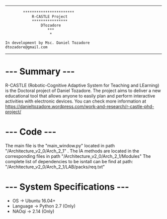 -----------------------------------------------
	
			***********************
				R-CASTLE Project
				****************
					DTozadore
					   ***
					    *
	
	In development by Msc. Daniel Tozadore 
	dtozadore@gmail.com

 -----------------------------------------------


# --- Summary --- 

R-CASTLE (Robotic-Cognitive Adaptive System for Teaching and LEarning) is the Doctoral project of Daniel Tozadore.
The project aims to deliver a new educational tool that allows anyone to easily plan and perform interactive activities with electronic devices.
You can check more information at 
https://danieltozadore.wordpress.com/work-and-research/r-castle-phd-project/


# --- Code --- 

The main file is the "main_window.py" located in path "/Architecture_v2_0/Arch_2_1" .
The IA methods are located in the corresponding files in path "/Architecture_v2_0/Arch_2_1/Modules"
The complete list of dependencies to be isntall can be find at path:
"/Architecture_v2_0/Arch_2_1/LAB/packs/req.txt"


# --- System Specifications --- 

- OS 		-> Ubuntu 16.04+
- Language	-> Python 2.7 (Only)
- NAOqi		-> 2.14 (Only)


